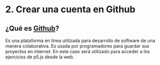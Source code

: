 # 2. Crear una cuenta en Github

## ¿Qué es [Github](https://github.com/)?

Es una plataforma en línea utilizada para desarrollo de software de una manera colaborativa. Es usada por programadores para guardar sus proyectos en internet. En este caso será utilizado para acceder a los ejercicios de p5.js desde la web.

